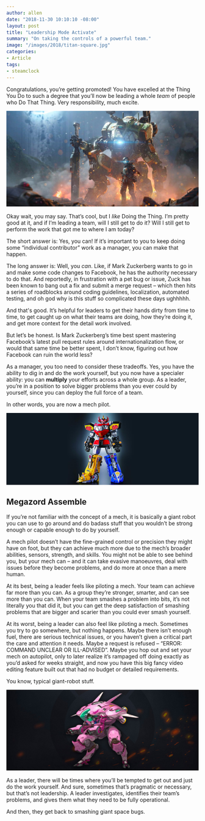 ```yaml
---
author: allen
date: "2018-11-30 10:10:10 -08:00"
layout: post
title: "Leadership Mode Activate"
summary: "On taking the controls of a powerful team."
image: "/images/2018/titan-square.jpg"
categories:
- Article
tags:
- steamclock
---
```


Congratulations, you’re getting promoted! You have excelled at the Thing You Do to such a degree that you’ll now be leading a whole _team_ of people who Do That Thing. Very responsibility, much excite.

<img src="/images/2018/titan.jpg">

Okay wait, you may say. That’s cool, but I _like_ Doing the Thing. I’m pretty good at it, and if I’m leading a team, will I still get to do it? Will I still get to perform the work that got me to where I am today?

The short answer is: Yes, you can! If it’s important to you to keep doing some “individual contributor” work as a manager, you can make that happen.

The long answer is: Well, you _can_. Like, if Mark Zuckerberg wants to go in and make some code changes to Facebook, he has the authority necessary to do that. And reportedly, in frustration with a pet bug or issue, Zuck has been known to bang out a fix and submit a merge request – which then hits a series of roadblocks around coding guidelines, localization, automated testing, and oh god why is this stuff so complicated these days ughhhhh.

And that's good. It’s helpful for leaders to get their hands dirty from time to time, to get caught up on what their teams are doing, how they’re doing it, and get more context for the detail work involved.

But let’s be honest. Is Mark Zuckerberg’s time best spent mastering Facebook’s latest pull request rules around internationalization flow, or would that same time be better spent, I don’t know, figuring out how Facebook can ruin the world less?

As a manager, you too need to consider these tradeoffs. Yes, you have the ability to dig in and do the work yourself, but you now have a specialer ability: you can **multiply** your efforts across a whole group. As a leader, you’re in a position to solve bigger problems than you ever could by yourself, since you can deploy the full force of a team.

In other words, you are now a mech pilot.

<img src="/images/2018/mega-assembled.jpg">

## Megazord Assemble
If you’re not familiar with the concept of a mech, it is basically a giant robot you can use to go around and do badass stuff that you wouldn’t be strong enough or capable enough to do by yourself.

A mech pilot doesn’t have the fine-grained control or precision they might have on foot, but they can achieve much more due to the mech’s broader abilities, sensors, strength, and skills. You might not be able to see behind you, but your mech can – and it can take evasive manoeuvres, deal with issues before they become problems, and do more at once than a mere human.

At its best, being a leader feels like piloting a mech. Your team can achieve far more than you can. As a group they’re stronger, smarter, and can see more than you can. When your team smashes a problem into bits, it’s not literally you that did it, but you can get the deep satisfaction of smashing problems that are bigger and scarier than you could ever smash yourself.

At its worst, being a leader can also feel like piloting a mech. Sometimes you try to go somewhere, but nothing happens. Maybe there isn’t enough fuel, there are serious technical issues, or you haven’t given a critical part the care and attention it needs. Maybe a request is refused – “ERROR: COMMAND UNCLEAR OR ILL-ADVISED”. Maybe you hop out and set your mech on autopilot, only to later realize it’s rampaged off doing exactly as you’d asked for weeks straight, and now you have this big fancy video editing feature built out that had no budget or detailed requirements.

You know, typical giant-robot stuff.

<img src="/images/2018/dva.jpg">

As a leader, there will be times where you’ll be tempted to get out and just do the work yourself. And sure, sometimes that’s pragmatic or necessary, but that’s not leadership. A leader investigates, identifies their team’s problems, and gives them what they need to be fully operational.

And then, they get back to smashing giant space bugs.


